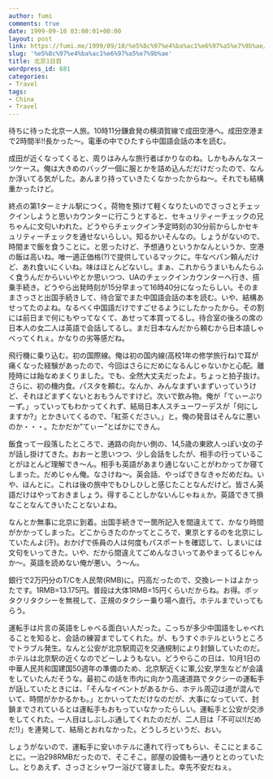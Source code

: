```yaml
---
author: fumi
comments: true
date: 1999-09-10 03:00:01+00:00
layout: post
link: https://fumi.me/1999/09/10/%e5%8c%97%e4%ba%ac1%e6%97%a5%e7%9b%ae/
slug: '%e5%8c%97%e4%ba%ac1%e6%97%a5%e7%9b%ae'
title: 北京1日目
wordpress_id: 681
categories:
- Travel
tags:
- China
- Travel
---
```


待ちに待った北京一人旅。10時11分鎌倉発の横須賀線で成田空港へ。成田空港まで2時間半!!長かった〜。電車の中でひたすら中国語会話の本を読む。




成田が近くなってくると、周りはみんな旅行者ばかりなのね。しかもみんなスーツケース。俺は大きめのバッグ一個に服とかを詰め込んだだけだったので、なんか浮いてる気がした。あんまり持っていきたくなかったからね〜。それでも結構重かったけど。




終点の第1ターミナル駅につく。荷物を預けて軽くなりたいのでさっさとチェックインしようと思いカウンターに行こうとすると、セキュリティーチェックの兄ちゃんに文句いわれた。どうやらチェックイン予定時刻の30分前からしかセキュリティーチェックを通せないらしい。知るかいそんなの。しょうがないので、時間まで飯を食うことに。と思ったけど、予想通りというかなんというか、空港の飯は高いね。唯一適正価格(?)で提供しているマックに。牛なべパン頼んだけど、あれ食いにくいね。味はほとんどないし。まぁ、これからうまいもんたらふく食うんだからいいやとか思いつつ、UAのチェックインカウンターへ行き、搭乗手続き。どうやら出発時刻が15分早まって16時40分になったらしい。そのままさっさと出国手続きして、待合室でまた中国語会話の本を読む。いや、結構あせってたのよね。なるべく中国語だけですごせるようにしたかったから。その割には前日まで何にもやってなくて、あせって本買ってるし。待合室の後ろの席の日本人の女二人は英語で会話してるし。まだ日本なんだから頼むから日本語しゃべってくれぇ。かなりの劣等感だね。




飛行機に乗り込む。初の国際線。俺は初の国内線(高校1年の修学旅行ね)で耳が痛くなった経験があったので、今回はさらにだめになるんじゃないかと心配。離陸時には飴なめまくりました。でも、全然大丈夫だったよ。ちょっと拍子抜け。さらに、初の機内食。パスタを頼む。なんか、みんなまずいまずいっていうけど、それほどまずくないとおもうんですけど。次いで飲み物。俺が「てぃーぷりーず。」っていってもわかってくれず、結局日本人スチューワーデスが「何にしますか?」とかきいてくるので、「紅茶ください。」と。俺の発音はそんなに悪いのか・・・。たかだか”てぃー”とばかにできん。




飯食って一段落したところで、通路の向かい側の、14,5歳の東欧人っぽい女の子が話し掛けてきた。おおーと思いつつ、少し会話をしたが、相手の行っていることがほとんど理解でき〜ん。相手も英語があまり通じないことがわかってか寝てしまった。だめじゃん俺。なさけね〜。英会話、やっぱできなきゃだめだね。いや、ほんとに。これは後の旅中でもひしひしと感じたことなんだけど。皆さん英語だけはやっておきましょう。得することしかないんじゃねぇか。英語できて損なことなんてきいたことないよね。




なんとか無事に北京に到着。出国手続きで一箇所記入を間違えてて、かなり時間がかかってしまった。どこからきたのかってところで、東京とするのを北京にしていたんよ(汗)。おかげで係員の人は何度もパスポートを確認して、しまいには文句をいってきた。いや、だから間違えてごめんなさいってあやまってるじゃんか〜。英語を読めない俺が悪い。う〜ん。




銀行で2万円分のT/Cを人民幣(RMB)に。円高だったので、交換レートはよかったです。1RMB=13.175円。普段は大体1RMB=15円くらいだからね。お得。ボッタクリタクシーを無視して、正規のタクシー乗り場へ直行。ホテルまでいってもらう。




運転手は片言の英語をしゃべる面白い人だった。こっちが多少中国語をしゃべれることを知ると、会話の練習までしてくれた。が、もうすぐホテルというところでトラブル発生。なんと公安が北京駅周辺を交通規制により封鎖していたのだ。ホテルは北京駅の近くなのでどーしようもない。どうやらこの日は、10月1日の中華人民共和国建国50週年の準備のため、北京駅近くに軍,公安,学生などが会議をしていたんだそうな。最初この話を市内に向かう高速道路でタクシーの運転手が話していたときには、「そんなイベントがあるから、ホテル周辺は道が混んでいて、時間がかかるかも。」とかいってただけなのだが、大事になっていて、封鎖までされているとは運転手もおもっていなかったらしい。運転手と公安が交渉をしてくれた。一人目はしぶしぶ通してくれたのだが、二人目は「不可以!(だめだ!)」を連発して、結局とおれなかった。どうしろというだ、おい。




しょうがないので、運転手に安いホテルに連れて行ってもらい、そこにとまることに。一泊298RMBだったので、そこそこ。部屋の設備も一通りととのっていたし。とりあえず、さっさとシャワー浴びて寝ました。幸先不安だねぇ。
